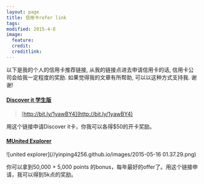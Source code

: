 ```yaml
---
layout: page
title: 信用卡refer link
tags: 
modified: 2015-4-8
image:
  feature: 
  credit: 
  creditlink: 
---
```

以下是我的个人的信用卡推荐链接, 从我的链接点进去申请信用卡的话, 信用卡公司会给我一定程度的奖励. 如果觉得我的文章有所帮助, 可以以这种方式支持我. 谢谢! 

#### [Discover it 学生版](http://bit.ly/1yawBY4)
> [http://bit.ly/1yawBY4](http://bit.ly/1yawBY4)

用这个链接申请Discover it卡，你我可以各得$50的开卡奖励。

#### [MUnited Explorer](https://applynow.chase.com/FlexAppWeb/renderApp.do?PID=CFFD2&SPID=FDJ4&CELL=6RKH&MSC=1516285101&fb_ref=Default)

![united explorer](//yinping4256.github.io/images/2015-05-16 01.37.29.png)

你可以拿到50,000 + 5,000 points 的bonus，每年最好的offer了。用这个链接申请，我可以得到5k点的奖励。